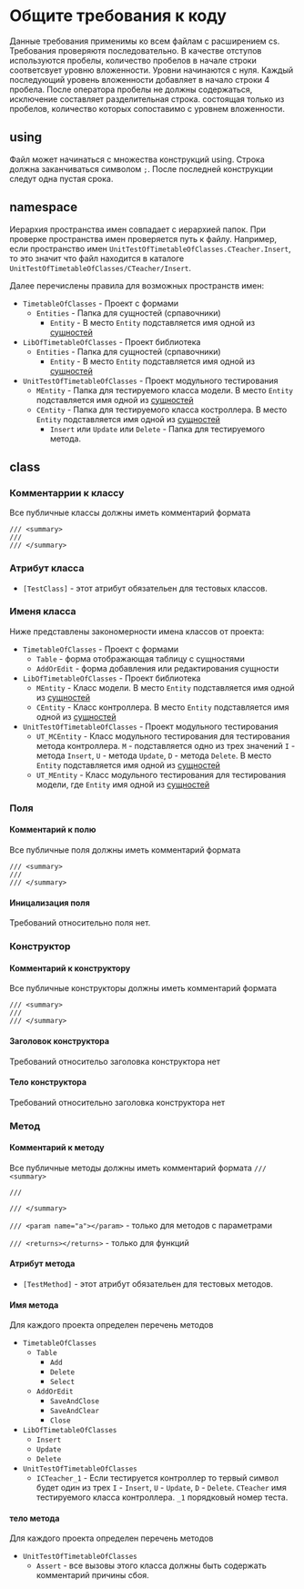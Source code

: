 # Общите требования к коду

Данные требования применимы ко всем файлам с расширением cs. Требования проверяютя последовательно. В качестве отступов используются пробелы, количество пробелов в начале строки соответсвует уровню вложенности. Уровни начинаются с нуля. Каждый последующий уровень вложенности добавляет в начало строки 4 пробела. После оператора пробелы не должны содержаться, исключение составляет разделительная строка. состоящая только из пробелов, количество которых сопоставимо с уровнем вложенности. 

## using

Файл может начинаться с множества конструкций using. Строка должна заканчиваться символом `;`. После последней конструкции следут одна пустая срока.

## namespace

Иерархия пространства имен совпадает с иерархией папок. При проверке пространства имен проверяется путь к файлу. 
Например, если пространство имен `UnitTestOfTimetableOfClasses.CTeacher.Insert`, то это значит что файл находится в каталоге `UnitTestOfTimetableOfClasses/CTeacher/Insert`.

Далее перечислены правила для возможных пространств имен:
- `TimetableOfClasses` - Проект с формами
   - `Entities` - Папка для сущностей (српавочники)
	  - `Entity` - В место `Entity` подставляется имя одной из [сущностей](/Docs/entities.md)
- `LibOfTimetableOfClasses` - Проект библиотека
   - `Entities` - Папка для сущностей (српавочники)
	  - `Entity` - В место `Entity` подставляется имя одной из [сущностей](/Docs/entities.md)
- `UnitTestOfTimetableOfClasses` - Проект модульного тестирования
   - `MEntity` - Папка для тестируемого класса модели. В место `Entity` подставляется имя одной из [сущностей](/Docs/entities.md)
   - `СEntity` - Папка для тестируемого класса костроллера. В место `Entity` подставляется имя одной из [сущностей](/Docs/entities.md)
      - `Insert` или `Update` или `Delete` - Папка для тестируемого метода.

## class

### Комментаррии к классу

Все публичные классы должны иметь комментарий формата
```
/// <summary>
/// 
/// </summary>
```

### Атрибут класса

- `[TestClass]` - этот атрибут обязательен для тестовых классов.

### Именя класса

Ниже представлены закономерности имена классов от проекта:
- `TimetableOfClasses` - Проект с формами
   - `Table` - форма отображающая таблицу с сущностями
   - `AddOrEdit` - форма добавления или редактирования сущности
- `LibOfTimetableOfClasses` - Проект библиотека
   - `MEntity` - Класс модели. В место `Entity` подставляется имя одной из [сущностей](/Docs/entities.md)
   - `СEntity` - Класс контроллера. В место `Entity` подставляется имя одной из [сущностей](/Docs/entities.md)
- `UnitTestOfTimetableOfClasses` - Проект модульного тестирования
   - `UT_MСEntity` - Класс модульного тестирования для тестирования метода контроллера. `M` - подставляется одно из трех значений `I` - метода `Insert`, `U` - метода `Update`, `D` - метода `Delete`. В место `Entity` подставляется имя одной из [сущностей](/Docs/entities.md)
   - `UT_MEntity` - Класс модульного тестирования для тестирования модели, где `Entity` имя одной из [сущностей](/Docs/entities.md)

### Поля

#### Комментарий к полю

Все публичные поля должны иметь комментарий формата
```
/// <summary>
/// 
/// </summary>
```

#### Иницализация поля

Требований относительно поля нет.

### Конструктор

#### Комментарий к конструктору

Все публичные конструкторы должны иметь комментарий формата
```
/// <summary>
/// 
/// </summary>
```

#### Заголовок конструктора

Требований относительо заголовка конструктора нет

#### Тело конструктора

Требований относительно заголовка конструктора нет

### Метод

#### Комментарий к методу

Все публичные методы должны иметь комментарий формата
`/// <summary>`

`///`

`/// </summary>`

`/// <param name="a"></param>` - только для методов с параметрами

`/// <returns></returns>` - только для функций

#### Атрибут метода

- `[TestMethod]` - этот атрибут обязательен для тестовых методов.

#### Имя метода

Для каждого проекта определен перечень методов
- `TimetableOfClasses`
   - `Table`
      - `Add`
	  - `Delete`
	  - `Select`
   - `AddOrEdit`
      - `SaveAndClose`
	  - `SaveAndClear`
	  - `Close`
- `LibOfTimetableOfClasses`
   - `Insert`
   - `Update`
   - `Delete`
- `UnitTestOfTimetableOfClasses`
   - `ICTeacher_1` - Если тестируется контроллер то тервый символ будет один из трех `I` - `Insert`, `U` - `Update`, `D` - `Delete`. `CTeacher` имя тестируемого класса контроллера. `_1` порядковый номер теста.

#### тело метода

Для каждого проекта определен перечень методов
- `UnitTestOfTimetableOfClasses`
   - `Assert` - все вызовы этого класса должны быть содержать комментарий причины сбоя.
